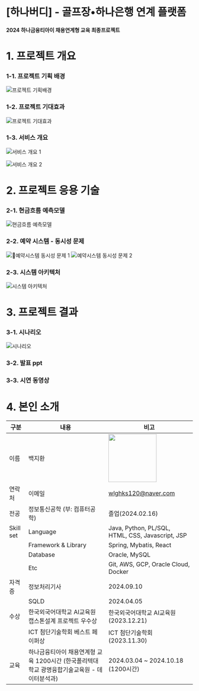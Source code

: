 # [하나버디] - 골프장•하나은행 연계 플랫폼

#### 2024 하나금융티아이 채용연계형 교육 최종프로젝트

# 1. 프로젝트 개요

### 1-1. 프로젝트 기획 배경
![프로젝트 기획배경](https://github.com/user-attachments/assets/23a6dfb4-67fe-46eb-939e-ab548f9fe6ea)

### 1-2. 프로젝트 기대효과
![프로젝트 기대효과](https://github.com/user-attachments/assets/6fb2d388-9c2b-4bc2-96b8-27b8d9afc952)


### 1-3. 서비스 개요
![서비스 개요 1](https://github.com/user-attachments/assets/eb301ed0-bd48-46a0-8ccb-d413df547f67)

![서비스 개요 2](https://github.com/user-attachments/assets/2122e4ee-bb7c-44c9-85c0-3221f7da212e)


# 2. 프로젝트 응용 기술

### 2-1. 현금흐름 예측모델
![현금흐름 예측모델](https://github.com/user-attachments/assets/2b200a00-8275-478f-9d79-134f7316096a)

### 2-2. 예약 시스템 - 동시성 문제
![예약시스템 동시성 문제 1](https://github.com/user-attachments/assets/a13d36e1-d543-48d7-9a2e-62c823e37843)
![예약시스템 동시성 문제 2](https://github.com/user-attachments/assets/a417dfe5-3d8a-4666-9539-7db1330e71cc)


### 2-3. 시스템 아키텍처
![시스템 아키텍처](https://github.com/user-attachments/assets/0e09d397-234a-4f64-aa0e-4967b326e2ad)



# 3. 프로젝트 결과

### 3-1. 시나리오
![시나리오](https://github.com/user-attachments/assets/ccea4384-e8c1-48bf-995f-719decf38134)

### 3-2. 발표 ppt

### 3-3. 시연 동영상



# 4. 본인 소개

| 구분      | 내용                                                                                         | 비고                                       |
| --------- | -------------------------------------------------------------------------------------------- | ------------------------------------------ |
| 이름      | 백지환                                                                                       | <img width="130px" src="https://github.com/user-attachments/assets/699f58d0-1134-4966-aed5-77fe1aaf371e">                                             |
| 연락처    | 이메일                                                                                       | wlghks120@naver.com                          |
| 전공      | 정보통신공학 (부: 컴퓨터공학)                                                                      | 졸업(2024.02.16)                           |
| Skill set | Language                                                                                   | Java, Python, PL/SQL, HTML, CSS, Javascript, JSP   |
|           | Framework & Library                                                                        | Spring, Mybatis, React  |
|           | Database                                                                                   | Oracle, MySQL                              |
|           | Etc                                                                                        | Git, AWS, GCP, Oracle Cloud, Docker |
| 자격증    | 정보처리기사                                                                                 | 2024.09.10                                 |
|           | SQLD                                                                                        | 2024.04.05                                 |
| 수상      | 한국외국어대학교 AI교육원 캡스톤설계 프로젝트 우수상                                                     | 한국외국어대학교 AI교육원  (2023.12.21)            |
|           | ICT 첨단기술학회 베스트 페이퍼상                                                                 | ICT 첨단기술학회 (2023.11.30)    |
| 교육      | 하나금융티아이 채용연계형 교육 1200시간 (한국폴리텍대학교 광명융합기술교육원 - 데이터분석과) | 2024.03.04 ~ 2024.10.18 (1200시간)         |
